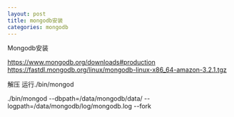```yaml
---
layout: post
title: mongodb安装
categories: mongodb
---
```


Mongodb安装

https://www.mongodb.org/downloads#production
https://fastdl.mongodb.org/linux/mongodb-linux-x86_64-amazon-3.2.1.tgz

解压
运行./bin/mongod

./bin/mongod --dbpath=/data/mongodb/data/ --logpath=/data/mongodb/log/mongodb.log --fork